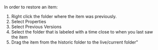 In order to restore an item:

1. Right click the folder where the item was previously.
2. Select Properties
3. Select Previous Versions
4. Select the folder that is labeled with a time close to when you last saw the item
5. Drag the item from the historic folder to the live/current folder"
